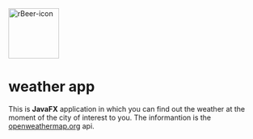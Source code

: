<img src="https://cdn3.iconfinder.com/data/icons/luchesa-vol-9/128/Weather-512.png" width = "100px" height = "100px" alt="rBeer-icon">

# weather app
This is **JavaFX** application in which you can find out the weather at the moment of the city of interest to you. The informantion is the [openweathermap.org](https://openweathermap.org/api) api.
